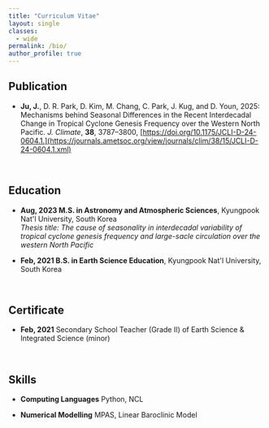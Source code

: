 ```yaml
---
title: "Curriculum Vitae"
layout: single
classes:
  - wide
permalink: /bio/
author_profile: true
---
```


## Publication

* **Ju, J.**, D. R. Park, D. Kim, M. Chang, C. Park, J. Kug, and D. Youn, 2025: Mechanisms behind Seasonal Differences in the Recent Interdecadal Change in Tropical Cyclone Genesis Frequency over the Western North Pacific. *J. Climate*, **38**, 3787–3800, [https://doi.org/10.1175/JCLI-D-24-0604.1.](https://journals.ametsoc.org/view/journals/clim/38/15/JCLI-D-24-0604.1.xml)

<br>

## Education

* **Aug, 2023 M.S. in Astronomy and Atmospheric Sciences**, Kyungpook Nat'l University, South Korea   
  *Thesis title: The cause of seasonality in interdecadal variability of tropical cyclone genesis frequency and large-sacle circulation over the western North Pacific*

* **Feb, 2021 B.S. in Earth Science Education**, Kyungpook Nat'l University, South Korea   

<br>

## Certificate
* **Feb, 2021** Secondary School Teacher (Grade II) of Earth Science & Integrated Science (minor)

<br>

## Skills

* **Computing Languages** Python, NCL

* **Numerical Modelling** MPAS, Linear Baroclinic Model
